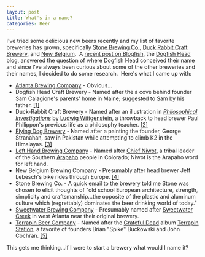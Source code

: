 ```yaml
--- 
layout: post
title: What's in a name?
categories: Beer
---
```

I've tried some delicious new beers recently and my list of favorite breweries has grown, specifically <a href="http://en.wikipedia.org/wiki/Stone_Brewing_Company">Stone Brewing Co.</a>, <a href="http://en.wikipedia.org/wiki/Duck-Rabbit_Craft_Brewery">Duck Rabbit Craft Brewery</a>, and <a href="http://en.wikipedia.org/wiki/New_Belgium_Brewing_Company">New Belgium</a>.  A <a href="http://www.dogfish.com/community/blogfish/members/sam/vacation.htm">recent post on Blogfish</a>, the <a href="http://www.dogfish.com/">Dogfish Head</a> blog, answered the question of where Dogfish Head conceived their name and since I've always been curious about some of the other breweries and their names, I decided to do some research.  Here's what I came up with:

* <a href="http://en.wikipedia.org/wiki/Atlanta_Brewing_Company">Atlanta Brewing Company</a> - Obvious...
* Dogfish Head Craft Brewery - Named after the a cove behind founder Sam Calagione's parents' home in Maine; suggested to Sam by his father. <a href="http://www.dogfish.com/community/blogfish/members/sam/vacation.htm">[1]</a>
* Duck-Rabbit Craft Brewery - Named after an illustration in <a href="http://en.wikipedia.org/wiki/Philosophical_Investigations"><em>Philosophical Investigations</em></a> by <a href="http://en.wikipedia.org/wiki/Ludwig_Wittgenstein">Ludwig Wittgenstein</a>, a throwback to head brewer Paul Philippon's previous life as a philosophy teacher. <a href="http://www.duckrabbitbrewery.com/huh.html">[2]</a>
* <a href="http://en.wikipedia.org/wiki/Flying_Dog_Brewery">Flying Dog Brewery</a> - Named after a painting the founder, George                             Stranahan, saw in Pakistan while attempting to climb K2 in the Himalayas. <a href="http://www.flyingdogales.com/Legend-FlyingDogStory.aspx">[3]</a>
* <a href="http://www.lefthandbrewing.com/">Left Hand Brewing Company</a> - Named after <a href="http://en.wikipedia.org/wiki/Chief_Niwot">Chief Niwot</a>, a tribal leader of the Southern <a href="http://en.wikipedia.org/wiki/Arapaho">Arapaho</a> people in Colorado; Niwot is the Arapaho word for left hand.
* New Belgium Brewing Company - Presumably after head brewer Jeff Lebesch's bike rides through Europe. <a href="http://www.newbelgium.com/our-story">[4]</a>
* Stone Brewing Co. - A quick email to the brewery told me Stone was chosen  to elicit thoughts of "old school European architecture, strength, simplicity and craftsmanship...the opposite of the plastic and aluminum culture which (regrettably) dominates the beer drinking world of today."
* <a href="http://en.wikipedia.org/wiki/Sweetwater_Brewing_Company">Sweetwater Brewing Company</a> - Presumably named after <a href="http://en.wikipedia.org/wiki/Sweetwater_Creek_%28Chattahoochee_River%29">Sweetwater Creek</a> in west Atlanta near their original brewery.
* <a href="http://en.wikipedia.org/wiki/Terrapin_Beer_Company">Terrapin Beer Company</a> - Named after the <a href="http://en.wikipedia.org/wiki/Grateful_Dead">Grateful Dead</a> album <a href="http://en.wikipedia.org/wiki/Terrapin_Station">Terrapin Station</a>, a favorite of founders  <span class="external text">Brian "Spike" Buckowski</span> and <span class="external text">John Cochran. <a href="http://www.terrapinbeer.com/news/details/26/Terrapin-I-know-well-be-there-soon">[5]</a></span>

This gets me thinking...if I were to start a brewery what would I name it?
